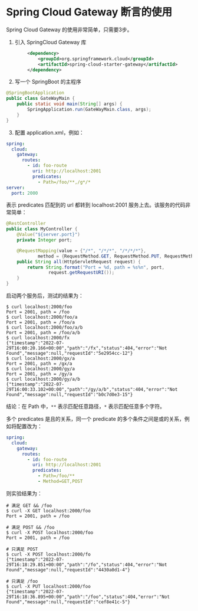 # Spring Cloud Gateway 断言的使用

Spring Cloud Gateway 的使用非常简单，只需要3步。

1. 引入 SpringCloud Gateway 库
```xml
        <dependency>
            <groupId>org.springframework.cloud</groupId>
            <artifactId>spring-cloud-starter-gateway</artifactId>
        </dependency>
```

2. 写一个 SpringBoot 的主程序
```java
@SpringBootApplication
public class GateWayMain {
    public static void main(String[] args) {
        SpringApplication.run(GateWayMain.class, args);
    }
}
```

3. 配置 application.xml，例如：
```yaml
spring:
  cloud:
    gateway:
      routes:
        - id: foo-route
          uri: http://localhost:2001
          predicates:
            - Path=/foo/**,/g*/*
server:
  port: 2000
```

表示 predicates 匹配到的 url 都转到 localhost:2001 服务上去。该服务的代码非常简单：
```java
@RestController
public class MyController {
    @Value("${server.port}")
    private Integer port;

    @RequestMapping(value = {"/*", "/*/*", "/*/*/*"},
            method = {RequestMethod.GET, RequestMethod.PUT, RequestMethod.POST})
    public String all(HttpServletRequest request) {
        return String.format("Port = %d, path = %s%n", port,
                request.getRequestURI());
    }
}
```
启动两个服务后，测试的结果为：
```shell
$ curl localhost:2000/foo
Port = 2001, path = /foo
$ curl localhost:2000/foo/a
Port = 2001, path = /foo/a
$ curl localhost:2000/foo/a/b
Port = 2001, path = /foo/a/b
$ curl localhost:2000/fx     
{"timestamp":"2022-07-29T16:00:20.166+00:00","path":"/fx","status":404,"error":"Not Found","message":null,"requestId":"5e2954cc-12"}
$ curl localhost:2000/gx/a
Port = 2001, path = /gx/a
$ curl localhost:2000/gy/a
Port = 2001, path = /gy/a
$ curl localhost:2000/gy/a/b
{"timestamp":"2022-07-29T16:00:33.102+00:00","path":"/gy/a/b","status":404,"error":"Not Found","message":null,"requestId":"b0c7d0e3-15"}
```
结论：在 Path 中，`**` 表示匹配任意路径，`*` 表示匹配任意多个字符。

多个 predicates 是且的关系，同一个 predicate 的多个条件之间是或的关系，例如将配置改为：
```yaml
spring:
  cloud:
    gateway:
      routes:
        - id: foo-route
          uri: http://localhost:2001
          predicates:
            - Path=/foo/**
            - Method=GET,POST
```
则实验结果为：
```shell
# 满足 GET && /foo
$ curl -X GET localhost:2000/foo
Port = 2001, path = /foo

# 满足 POST && /foo
$ curl -X POST localhost:2000/foo
Port = 2001, path = /foo

# 只满足 POST
$ curl -X POST localhost:2000/fo 
{"timestamp":"2022-07-29T16:18:29.851+00:00","path":"/fo","status":404,"error":"Not Found","message":null,"requestId":"4430a0d1-4"}

# 只满足 /foo
$ curl -X PUT localhost:2000/foo
{"timestamp":"2022-07-29T16:18:36.895+00:00","path":"/foo","status":404,"error":"Not Found","message":null,"requestId":"cef8e41c-5"}
```


